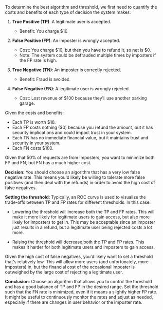 To determine the best algorithm and threshold, we first need to quantify the costs and benefits of each type of decision the system makes:

1. **True Positive (TP)**: A legitimate user is accepted.
   * Benefit: You charge $10.
   
2. **False Positive (FP)**: An imposter is wrongly accepted.
   * Cost: You charge $10, but then you have to refund it, so net is $0.
   * Note: The system could be defrauded multiple times by imposters if the FP rate is high.
   
3. **True Negative (TN)**: An imposter is correctly rejected.
   * Benefit: Fraud is avoided.
   
4. **False Negative (FN)**: A legitimate user is wrongly rejected.
   * Cost: Lost revenue of $100 because they'll use another parking garage.

Given the costs and benefits:

* Each TP is worth $10.
* Each FP costs nothing ($0) because you refund the amount, but it has security implications and could impact trust in your system.
* Each TN has no immediate financial value, but it maintains trust and security in your system.
* Each FN costs $100.

Given that 50% of requests are from imposters, you want to minimize both FP and FN, but FN has a much higher cost.

**Decision**:
You should choose an algorithm that has a very low false negative rate. This means you'd likely be willing to tolerate more false positives (and then deal with the refunds) in order to avoid the high cost of false negatives.

**Setting the threshold**:
Typically, an ROC curve is used to visualize the trade-offs between TP and FP rates for different thresholds. In this case:

* Lowering the threshold will increase both the TP and FP rates. This will make it more likely for legitimate users to gain access, but also more likely for imposters to get in. This may be acceptable since an imposter just results in a refund, but a legitimate user being rejected costs a lot more.

* Raising the threshold will decrease both the TP and FP rates. This makes it harder for both legitimate users and imposters to gain access.

Given the high cost of false negatives, you'd likely want to set a threshold that's relatively low. This will allow more users (and unfortunately, more imposters) in, but the financial cost of the occasional imposter is outweighed by the large cost of rejecting a legitimate user.

**Conclusion**:
Choose an algorithm that allows you to control the threshold and has a good balance of TP and FP in the desired range. Set the threshold such that the FN rate is minimized, even if it means a slightly higher FP rate. It might be useful to continuously monitor the rates and adjust as needed, especially if there are changes in user behavior or the imposter rate.